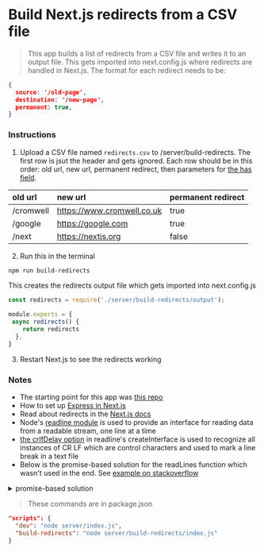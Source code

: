 # Build Next.js redirects from a CSV file

> This app builds a list of redirects from a CSV file and writes it to an output file. This gets imported into next.config.js where redirects are handled in Next.js.
> The format for each redirect needs to be:

```json
{
  source: '/old-page',
  destination: '/new-page',
  permanent: true,
}
```

### Instructions
1. Upload a CSV file named `redirects.csv` to /server/build-redirects. The first row is jsut the header and gets ignored. Each row should be in this order: old url, new url, permanent redirect, then parameters for [the has field](https://nextjs.org/docs/api-reference/next.config.js/redirects#header-cookie-and-query-matching).

| old url   | new url                    | permanent redirect |
|:----------|:---------------------------|:-------------------|
| /cromwell | https://www.cromwell.co.uk | true               | 
| /google   | https://google.com         | true               |  
| /next     | https://nextjs.org         | false              | 

2. Run this in the terminal
```bash
npm run build-redirects
```

This creates the redirects output file which gets imported into next.config.js

```js
const redirects = require('./server/build-redirects/output');

module.exports = {
 async redirects() {
    return redirects
  },
}
```

3. Restart Next.js to see the redirects working

### Notes
- The starting point for this app was [this repo](https://github.com/kaimanaagency/pixels-next-redirects)
- How to set up [Express in Next.js](https://www.youtube.com/watch?v=kmrJkrW-ha0&ab_channel=skell)
- Read about redirects in the [Next.js docs](https://nextjs.org/docs/api-reference/next.config.js/redirects)
- Node's [readline module](https://nodejs.org/api/readline.html#readline) is used to provide an interface for reading data from a readable stream, one line at a time
- [the crlfDelay option](https://nodejs.org/api/readline.html#example-read-file-stream-line-by-line) in readline's createInterface is used to recognize all instances of CR LF which are control characters and used to mark a line break in a text file
- Below is the promise-based solution for the readLines function which wasn't used in the end. See [example on stackoverflow](https://stackoverflow.com/questions/69811324/how-can-i-make-a-readline-await-async-promise)

<details>
  <summary>promise-based solution</summary>
  
```js
const readLines = async (file) => {
  const result = []
  const lineReader = rcreateInterface({
    input: createReadStream(file),
    crlfDelay: Infinity,
  });
  const promises = [];
  for await (const line of lineReader) {
    const parts = line.split(',');
    const promise = new Promise((resolve, reject) => {
      resolve(parts);
    });
    promises.push(promise);
  }
  return await Promise.all(promises);
}
```

</details>

> These commands are in package.json

```json
"scripts": {
  "dev": "node server/index.js",
  "build-redirects": "node server/build-redirects/index.js"
}
```